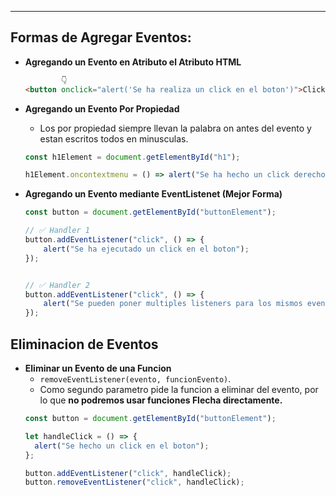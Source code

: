 
---
## Formas de Agregar Eventos:

- **Agregando un Evento en Atributo el Atributo HTML**
	```html
			👇
	<button onclick="alert('Se ha realiza un click en el boton')">Click Me!</button>
	```

- **Agregando un Evento Por Propiedad**
	- Los por propiedad siempre llevan la palabra on antes del evento y estan escritos todos en minusculas.
	```js
	const h1Element = document.getElementById("h1");
	
	h1Element.oncontextmenu = () => alert("Se ha hecho un click derecho en el elemento")
	```


- **Agregando un Evento mediante EventListenet (Mejor Forma)**
	```js
	const button = document.getElementById("buttonElement");

	// ✅ Handler 1
	button.addEventListener("click", () => {
	    alert("Se ha ejecutado un click en el boton");
	});


	// ✅ Handler 2
	button.addEventListener("click", () => {
	    alert("Se pueden poner multiples listeners para los mismos eventos");
	});

	```

## Eliminacion de Eventos
- **Eliminar un Evento de una Funcion**
	- `removeEventListener(evento, funcionEvento)`.
	- Como segundo parametro pide la funcion a eliminar del evento, por lo que **no podremos usar funciones Flecha directamente.**
	```js
	const button = document.getElementById("buttonElement");
	
	let handleClick = () => {
	  alert("Se hecho un click en el boton");
	};
	
	button.addEventListener("click", handleClick);
	button.removeEventListener("click", handleClick);
		
	```


